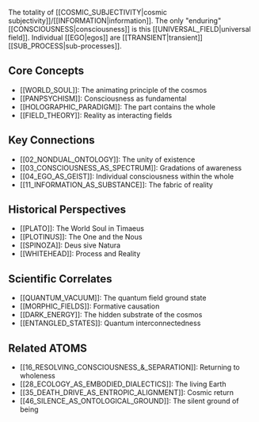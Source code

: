 The totality of [[COSMIC_SUBJECTIVITY|cosmic subjectivity]]/[[INFORMATION|information]]. The only "enduring" [[CONSCIOUSNESS|consciousness]] is this [[UNIVERSAL_FIELD|universal field]]. Individual [[EGO|egos]] are [[TRANSIENT|transient]] [[SUB_PROCESS|sub-processes]].

## Core Concepts
- [[WORLD_SOUL]]: The animating principle of the cosmos
- [[PANPSYCHISM]]: Consciousness as fundamental
- [[HOLOGRAPHIC_PARADIGM]]: The part contains the whole
- [[FIELD_THEORY]]: Reality as interacting fields

## Key Connections
- [[02_NONDUAL_ONTOLOGY]]: The unity of existence
- [[03_CONSCIOUSNESS_AS_SPECTRUM]]: Gradations of awareness
- [[04_EGO_AS_GEIST]]: Individual consciousness within the whole
- [[11_INFORMATION_AS_SUBSTANCE]]: The fabric of reality

## Historical Perspectives
- [[PLATO]]: The World Soul in Timaeus
- [[PLOTINUS]]: The One and the Nous
- [[SPINOZA]]: Deus sive Natura
- [[WHITEHEAD]]: Process and Reality

## Scientific Correlates
- [[QUANTUM_VACUUM]]: The quantum field ground state
- [[MORPHIC_FIELDS]]: Formative causation
- [[DARK_ENERGY]]: The hidden substrate of the cosmos
- [[ENTANGLED_STATES]]: Quantum interconnectedness

## Related ATOMS
- [[16_RESOLVING_CONSCIOUSNESS_&_SEPARATION]]: Returning to wholeness
- [[28_ECOLOGY_AS_EMBODIED_DIALECTICS]]: The living Earth
- [[35_DEATH_DRIVE_AS_ENTROPIC_ALIGNMENT]]: Cosmic return
- [[46_SILENCE_AS_ONTOLOGICAL_GROUND]]: The silent ground of being